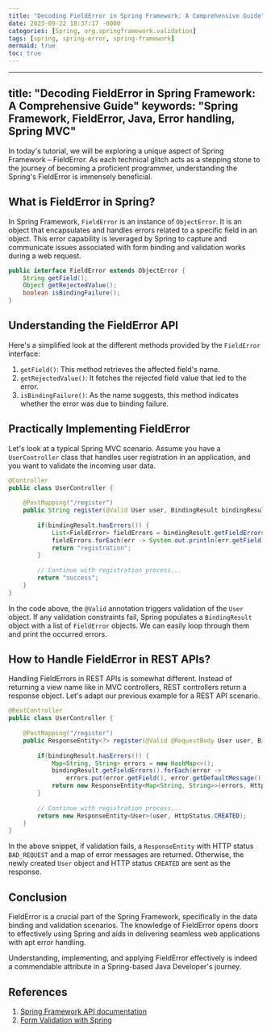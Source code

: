 ```yaml
---
title: "Decoding FieldError in Spring Framework: A Comprehensive Guide"
date: 2023-09-22 18:37:17 -0000
categories: [Spring, org.springframework.validation]
tags: [spring, spring-error, spring-framework]
mermaid: true
toc: true
---
```


---
title: "Decoding FieldError in Spring Framework: A Comprehensive Guide"
keywords: "Spring Framework, FieldError, Java, Error handling, Spring MVC"
---


In today's tutorial, we will be exploring a unique aspect of Spring Framework – FieldError. As each technical glitch acts as a stepping stone to the journey of becoming a proficient programmer, understanding the Spring's FieldError is immensely beneficial.

## What is FieldError in Spring?

In Spring Framework, `FieldError` is an instance of `ObjectError`. It is an object that encapsulates and handles errors related to a specific field in an object. This error capability is leveraged by Spring to capture and communicate issues associated with form binding and validation works during a web request.

```java
public interface FieldError extends ObjectError {
    String getField();
    Object getRejectedValue();
    boolean isBindingFailure();
}
```

## Understanding the FieldError API

Here's a simplified look at the different methods provided by the `FieldError` interface:

1. `getField()`: This method retrieves the affected field's name.
2. `getRejectedValue()`: It fetches the rejected field value that led to the error.
3. `isBindingFailure()`: As the name suggests, this method indicates whether the error was due to binding failure.

## Practically Implementing FieldError

Let's look at a typical Spring MVC scenario. Assume you have a `UserController` class that handles user registration in an application, and you want to validate the incoming user data.

```java
@Controller
public class UserController {
   
    @PostMapping("/register")
    public String register(@Valid User user, BindingResult bindingResult) {
       
        if(bindingResult.hasErrors()) {
            List<FieldError> fieldErrors = bindingResult.getFieldErrors();
            fieldErrors.forEach(err -> System.out.println(err.getField() + ": " + err.getDefaultMessage()));
            return "registration";
        }
       
        // Continue with registration process...
        return "success";
    }
}
```

In the code above, the `@Valid` annotation triggers validation of the `User` object. If any validation constraints fail, Spring populates a `BindingResult` object with a list of `FieldError` objects. We can easily loop through them and print the occurred errors.

## How to Handle FieldError in REST APIs?

Handling FieldErrors in REST APIs is somewhat different. Instead of returning a view name like in MVC controllers, REST controllers return a response object. Let's adapt our previous example for a REST API scenario.

```java
@RestController
public class UserController {
   
    @PostMapping("/register")
    public ResponseEntity<?> register(@Valid @RequestBody User user, BindingResult bindingResult) {
       
        if(bindingResult.hasErrors()) {
            Map<String, String> errors = new HashMap<>();
            bindingResult.getFieldErrors().forEach(error -> 
                errors.put(error.getField(), error.getDefaultMessage()));
            return new ResponseEntity<Map<String, String>>(errors, HttpStatus.BAD_REQUEST);
        }
       
        // Continue with registration process...
        return new ResponseEntity<User>(user, HttpStatus.CREATED);
    }
}
```

In the above snippet, if validation fails, a `ResponseEntity` with HTTP status `BAD_REQUEST` and a map of error messages are returned. Otherwise, the newly created `User` object and HTTP status `CREATED` are sent as the response.

## Conclusion

FieldError is a crucial part of the Spring Framework, specifically in the data binding and validation scenarios. The knowledge of FieldError opens doors to effectively using Spring and aids in delivering seamless web applications with apt error handling.

Understanding, implementing, and applying FieldError effectively is indeed a commendable attribute in a Spring-based Java Developer's journey.

## References

1. [Spring Framework API documentation](https://docs.spring.io/spring-framework/docs/current/javadoc-api/org/springframework/validation/FieldError.html)
2. [Form Validation with Spring](https://www.baeldung.com/spring-mvc-form-tutorial)